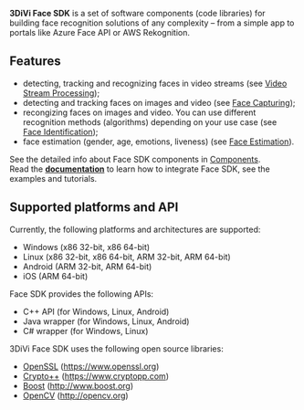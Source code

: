 **3DiVi Face SDK** is a set of software components (code libraries) for building face recognition solutions of any complexity – from a simple app to portals like Azure Face API or AWS Rekognition.

## Features

* detecting, tracking and recognizing faces in video streams (see [Video Stream Processing](doc/development/video_stream_processing.md));
* detecting and tracking faces on images and video (see [Face Capturing](doc/development/face_capturing.md));
* recongizing faces on images and video. You can use different recognition methods (algorithms) depending on your use case (see [Face Identification](doc/development/face_identification.md));
* face estimation (gender, age, emotions, liveness) (see [Face Estimation](doc/development/face_estimation.md)).

See the detailed info about Face SDK components in [Components](doc/components.md).  
Read the [**documentation**](doc) to learn how to integrate Face SDK, see the examples and tutorials. 

## Supported platforms and API

Currently, the following platforms and architectures are supported:

* Windows (x86 32-bit, x86 64-bit)
* Linux (x86 32-bit, x86 64-bit, ARM 32-bit, ARM 64-bit)
* Android (ARM 32-bit, ARM 64-bit)
* iOS (ARM 64-bit)

Face SDK provides the following APIs:

* C++ API (for Windows, Linux, Android)
* Java wrapper (for Windows, Linux, Android)
* C# wrapper (for Windows, Linux)

3DiVi Face SDK uses the following open source libraries:

* [OpenSSL](doc/open_source_licenses/openssl.txt) (https://www.openssl.org)
* [Crypto++](doc/open_source_licenses/crypto%2B%2B.txt) (https://www.cryptopp.com)
* [Boost](doc/open_source_licenses/boost.txt) (http://www.boost.org)
* [OpenCV](doc/open_source_licenses/opencv.txt) (http://opencv.org)
